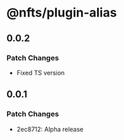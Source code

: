 # @nfts/plugin-alias

## 0.0.2

### Patch Changes

-   Fixed TS version

## 0.0.1

### Patch Changes

-   2ec8712: Alpha release

